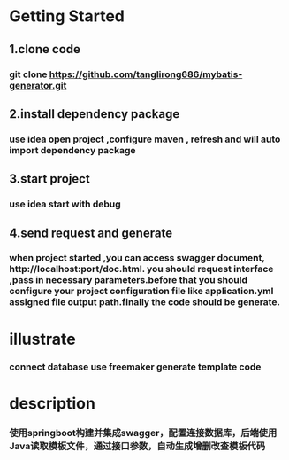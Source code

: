 # Getting Started
## 1.clone code
###	git clone https://github.com/tanglirong686/mybatis-generator.git
## 2.install dependency package
###	use idea open project ,configure maven , refresh and will auto import dependency package
## 3.start project
### use idea start with debug
## 4.send request and generate
### when project started ,you can access swagger document, http://localhost:port/doc.html. you should request interface ,pass in necessary parameters.before that you should configure your project configuration file like application.yml assigned file output path.finally the code should be generate.

# illustrate
### connect database use freemaker generate template code
# description
### 使用springboot构建并集成swagger，配置连接数据库，后端使用Java读取模板文件，通过接口参数，自动生成增删改查模板代码